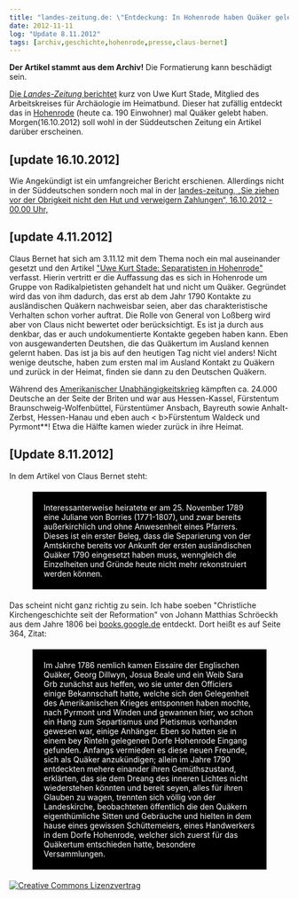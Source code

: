 ```yaml
---
title: "landes-zeitung.de: \"Entdeckung: In Hohenrode haben Quäker gelebt\" [Update 8.11.2012]"
date: 2012-11-11
log: "Update 8.11.2012"
tags: [archiv,geschichte,hohenrode,presse,claus-bernet]
---
```

**Der Artikel stammt aus dem Archiv!** Die Formatierung kann beschädigt sein.

<a href="http://www.landes-zeitung.de/portal/lokales/lz-heute/rinteln_Entdeckung-In-Hohenrode-haben-Quaeker-gelebt-_arid,469457.html#">Die <i>Landes-Zeitung</i> berichtet</a> kurz von Uwe Kurt Stade, Mitglied des Arbeitskreises für Archäologie im Heimatbund. Dieser hat zufällig entdeckt das in  <a href="http://de.wikipedia.org/wiki/Hohenrode_%28Rinteln%29">Hohenrode</a> (heute ca. 190 Einwohner) mal Quäker gelebt haben. Morgen(16.10.2012) soll wohl in der Süddeutschen Zeitung ein Artikel darüber erscheinen.<!--break-->

## [update 16.10.2012] ##
Wie Angekündigt ist ein umfangreicher Bericht erschienen. Allerdings nicht in der Süddeutschen sondern noch mal in der <a href="http://www.landes-zeitung.de/portal/lokales/lz-heute/rinteln_Sie-ziehen-vor-der-Obrigkeit-nicht-den-Hut-und-verwei-_arid,469542.html#null">landes-zeitung, „Sie ziehen vor der Obrigkeit nicht den Hut und verweigern Zahlungen“, 16.10.2012 - 00.00 Uhr,</a>

## [update 4.11.2012] ##

Claus Bernet hat sich am 3.11.12 mit dem Thema noch ein mal auseinander gesetzt und den Artikel <a href="http://quaekernachrichten.blogspot.de/2012/11/uwe-kurt-stade-separatisten-in-hohenrode.html">"Uwe Kurt Stade: Separatisten in Hohenrode"</a> verfasst. Hierin vertritt er die Auffassung das es sich in Hohenrode um Gruppe von Radikalpietisten gehandelt hat und nicht um Quäker. Gegründet wird das von ihm dadurch, das erst ab dem Jahr 1790 Kontakte zu ausländischen Quäkern nachweisbar seien, aber das charakteristische Verhalten schon vorher auftrat. Die Rolle von General von Loßberg wird aber von Claus nicht bewertet oder berücksichtigt. Es ist ja durch aus denkbar, das er auch undokumentierte Kontakte gegeben haben kann. Eben von ausgewanderten Deutshen, die das Quäkertum im Ausland kennen gelernt haben. Das ist ja bis auf den heutigen Tag nicht viel anders! Nicht wenige deutsche, haben zum ersten mal im Ausland Kontakt zu Quäkern und zurück in der Heimat, finden sie dann zu den Deutschen Quäkern. 

Während des <a href="http://de.wikipedia.org/wiki/Amerikanischer_Unabh%C3%A4ngigkeitskrieg#Die_Rolle_der_.E2.80.9EHessen.E2.80.9C.2FDeutschen">Amerikanischer Unabhängigkeitskrieg</a> kämpften ca. 24.000 Deutsche an der Seite der Briten und war aus  Hessen-Kassel, Fürstentum Braunschweig-Wolfenbüttel, Fürstentümer Ansbach, Bayreuth sowie Anhalt-Zerbst, Hessen-Hanau und eben auch < b>Fürstentum Waldeck und Pyrmont**! Etwa die Hälfte kamen wieder zurück in ihre Heimat.

## [Update 8.11.2012] ##

In dem Artikel von Claus Bernet steht: 
<blockquote style="margin: 20px 40px 20px 40px; padding: 20px; background-color: #000; color: white;">
Interessanterweise heiratete er am 25. November 1789 eine Juliane von Borries (1771-1807), und zwar bereits außerkirchlich und ohne Anwesenheit eines Pfarrers. Dieses ist ein erster Beleg, dass die Separierung von der Amtskirche bereits vor Ankunft der ersten ausländischen Quäker 1790 eingesetzt haben muss, wenngleich die Einzelheiten und Gründe heute nicht mehr rekonstruiert werden können. 
</blockquote>

Das scheint nicht ganz richtig zu sein. Ich habe soeben "Christliche Kirchengeschichte seit der Reformation" von Johann Matthias Schröeckh aus dem Jahre 1806 bei <a href="http://books.google.de/books?id=3JzGuzkvCoMC&dq=Hohenrode+Qu%C3%A4ker&hl=de&source=gbs_navlinks_s">books.google.de</a> entdeckt. Dort heißt es auf Seite 364, Zitat: 

<blockquote style="margin: 20px 40px 20px 40px; padding: 20px; background-color: #000; color: white;">
Im Jahre 1786 nemlich kamen Eissaire der Englischen Quäker, Georg Dillwyn, Josua Beale und ein Weib Sara Grb zunächst aus heffen, wo sie unter den Officiers einige Bekannschaft hatte, welche sich den Gelegenheit des Amerikanischen Krieges entsponnen haben mochte, nach Pyrmont und Winden und gewannen hier, wo schon ein Hang zum Separtismus und Pietismus vorhanden gewesen war, einige Anhänger. Eben so hatten sie in einem bey Rinteln gelegenen Dorfe Hohenrode Eingang gefunden. Anfangs vermieden es diese neuen Freunde, sich als Quäker anzukündigen; allein im Jahre 1790 entdeckten mehere einander ihren Gemüthszustand, erklärten, das sie dem Dreang des inneren Lichtes nicht wiederstehen könnten und bereit seyen, alles für ihren Glauben zu wagen, trennten sich völlig von der Landeskirche, beobachteten öffentlich die den Quäkern eigenthümliche Sitten und Gebräuche und hielten in dem hause eines gewissen Schüttemeiers, eines Handwerkers in dem Dorfe Hohenrode, welcher sich zuerst für das Quäkertum entschieden hatte, besondere Versammlungen.
</blockquote>




<a rel="license" href="http://creativecommons.org/licenses/by-sa/3.0/"><img alt="Creative Commons Lizenzvertrag" style="border-width:0" src="http://i.creativecommons.org/l/by-sa/3.0/88x31.png" /></a>

